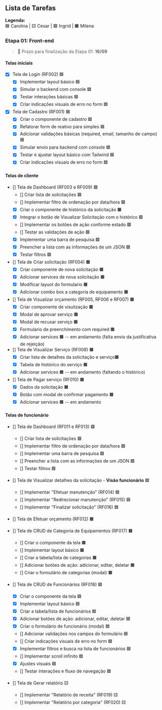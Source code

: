## Lista de Tarefas

**Legenda:**  
🟦 Carolina | 🟨 Cesar | 🟩 Ingrid | 🟧 Milena 

### Etapa 01: Front-end 

> 📅 Prazo para finalização da Etapa 01: **16/09**

#### Telas iniciais
- [x] Tela de Login (RF002) 🟦
  - [x] Implementar layout básico 🟦
  - [x] Simular o backend com console 🟦
  - [x] Testar interações básicas 🟦
  - [x] Criar indicações visuais de erro no form 🟦

- [x] Tela de Cadastro (RF001) 🟦
  - [x] Criar o componente de cadastro 🟦
  - [x] Refatorar form de reativo para simples 🟦
  - [x] Adicionar validações básicas (required, email, tamanho de campo) 🟦
  - [x] Simular envio para backend com console 🟦
  - [x] Testar e ajustar layout básico com Tailwind 🟦
  - [x] Criar indicações visuais de erro no form 🟦

#### Telas de cliente
- [] Tela de Dashboard (RF003 e RF009) 🟩
  - [] Criar lista de solicitações 🟩
  - [] Implementar filtro de ordenação por data/hora 🟩
  - [x] Criar o componente de histórico da solicitação 🟧
  - [x] Integrar o botão de Visualizar Solicitação com o histórico 🟩
  - [] Implementar os botões de ação conforme estado  🟩
  - [] Testar as validações de ação  🟩
  - [x] Implementar uma barra de pesquisa  🟩
  - [x] Preencher a lista com as informações de um JSON  🟩
  - [x] Testar filtros  🟩

- [] Tela de Criar solicitação (RF004) 🟧
  - [x] Criar componente de nova solicitação 🟧
  - [x] Adicionar services de nova solicitação 🟧
  - [x] Modificar layuot do formulario 🟧
  - [x] Adicionar combo box a categoria de equipamento 🟧

- [] Tela de Visualizar orçamento (RF005, RF006 e RF007) 🟧
  - [x] Criar componente de visulização 🟧
  - [x] Modal de aprovar serviço 🟧
  - [x] Modal de recusar serviço 🟧
  - [x] Formulario de preenchimento com required 🟧
  - [x] Adicionar services 🟧 -- em andamento (falta envio da justificativa de rejeição)

- [] Tela de Visualizar Serviço (RF008) 🟧
  - [x] Criar lista de detalhes da solicitação e serviço🟧
  - [x] Tabela de histórico do serviço 🟧
  - [x] Adicionar services 🟧 -- em andamento (faltando o histórico)

- [] Tela de Pagar serviço (RF010) 🟧
  - [x] Dados da solicitação 🟧
  - [x] Botão com modal de confirmar pagamento 🟧
  - [x] Adicionar services 🟧 -- em andamento

#### Telas de funcionário
- [] Tela de Dashboard (RF011 e RF013) 🟩
  - [] Criar lista de solicitações 🟩
  - [] Implementar filtro de ordenação por data/hora 🟩
  - [] Implementar uma barra de pesquisa  🟩
  - [] Preencher a lista com as informações de um JSON  🟩
  - [] Testar filtros  🟩

- [] Tela de Visualizar detalhes da solicitação - **Visão funcionário** 🟦
  - [] Implementar "Efetuar manutenção" (RF014) 🟦
  - [] Implementar "Redirecionar manutenção" (RF015) 🟦
  - [] Implementar "Finalizar solicitação" (RF016) 🟦

- [] Tela de Efetuar orçamento (RF012) 🟧

- [] Tela de CRUD de Categoria de Equipamentos (RF017) 🟧
  - [] Criar o componente da tela 🟧
  - [] Implementar layout básico 🟧
  - [] Criar a tabela/lista de categorias 🟧
  - [] Adicionar botões de ação: adicionar, editar, deletar 🟧
  - [] Criar o formulário de categorias (modal) 🟧

- [] Tela de CRUD de Funcionários (RF018) 🟦
  - [x] Criar o componente da tela 🟦
  - [x] Implementar layout básico 🟦
  - [x] Criar a tabela/lista de funcionários 🟦
  - [x] Adicionar botões de ação: adicionar, editar, deletar 🟦
  - [x] Criar o formulário de funcionário (modal) 🟦
  - [] Adicionar validações nos campos do formulário 🟦
  - [] Criar indicações visuais de erro no form 🟦
  - [x] Implementar filtros e busca na lista de funcionários 🟦
  - [] Implementar scroll infinito 🟦
  - [x] Ajustes visuais 🟦
  - [] Testar interações e fluxo de navegação 🟦

- [] Tela de Gerar relatório 🟨
  - [] Implementar "Relatório de receita" (RF019) 🟨
  - [] Implementar "Relatório por categoria" (RF020) 🟨